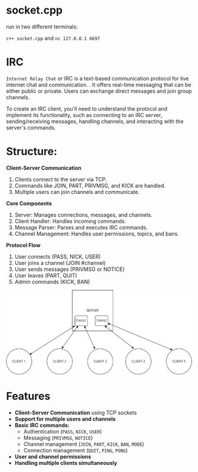# socket.cpp

run in two different terminals:

`c++ socket.cpp`  and  `nc 127.0.0.1 6697`

# IRC

`Internet Relay Chat` or IRC is a text-based communication protocol for live internet chat and communication. .
It offers real-time messaging that can be either public or private. Users can exchange
direct messages and join group channels.

To create an IRC client, you'll need to understand the protocol and implement its functionality, such as connecting to an IRC server, sending/receiving messages, handling channels, and interacting with the server's commands.

# Structure:

**Client-Server Communication**
1. Clients connect to the server via TCP.
2. Commands like JOIN, PART, PRIVMSG, and KICK are handled.
3. Multiple users can join channels and communicate.

**Core Components**
1. Server: Manages connections, messages, and channels.
2. Client Handler: Handles incoming commands.
3. Message Parser: Parses and executes IRC commands.
4. Channel Management: Handles user permissions, topics, and bans.

**Protocol Flow**
1. User connects (PASS, NICK, USER)
2. User joins a channel (JOIN #channel)
3. User sends messages (PRIVMSG or NOTICE)
4. User leaves (PART, QUIT)
5. Admin commands (KICK, BAN)

![alt text](test.drawio.svg)


# Features
- **Client-Server Communication** using TCP sockets
- **Support for multiple users and channels**
- **Basic IRC commands:**
  - Authentication (`PASS`, `NICK`, `USER`)
  - Messaging (`PRIVMSG`, `NOTICE`)
  - Channel management (`JOIN`, `PART`, `KICK`, `BAN`, `MODE`)
  - Connection management (`QUIT`, `PING`, `PONG`)
- **User and channel permissions**
- **Handling multiple clients simultaneously**


